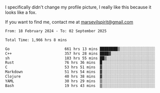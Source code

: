 I specifically didn't change my profile picture, I really like this because it looks like a fox.

If you want to find me, contact me at marsevilspirit@gmail.com

<!--START_SECTION:waka-->

```txt
From: 18 February 2024 - To: 02 September 2025

Total Time: 1,966 hrs 8 mins

Go                         661 hrs 13 mins ████████▒░░░░░░░░░░░░░░░░   33.63 %
C++                        357 hrs 28 mins ████▓░░░░░░░░░░░░░░░░░░░░   18.18 %
sh                         183 hrs 55 mins ██▒░░░░░░░░░░░░░░░░░░░░░░   09.35 %
Rust                       76 hrs 36 mins  █░░░░░░░░░░░░░░░░░░░░░░░░   03.90 %
C                          53 hrs 51 mins  ▓░░░░░░░░░░░░░░░░░░░░░░░░   02.74 %
Markdown                   51 hrs 54 mins  ▓░░░░░░░░░░░░░░░░░░░░░░░░   02.64 %
Clojure                    40 hrs 38 mins  ▓░░░░░░░░░░░░░░░░░░░░░░░░   02.07 %
YAML                       30 hrs 29 mins  ▒░░░░░░░░░░░░░░░░░░░░░░░░   01.55 %
Bash                       19 hrs 43 mins  ▒░░░░░░░░░░░░░░░░░░░░░░░░   01.00 %
```

<!--END_SECTION:waka-->
